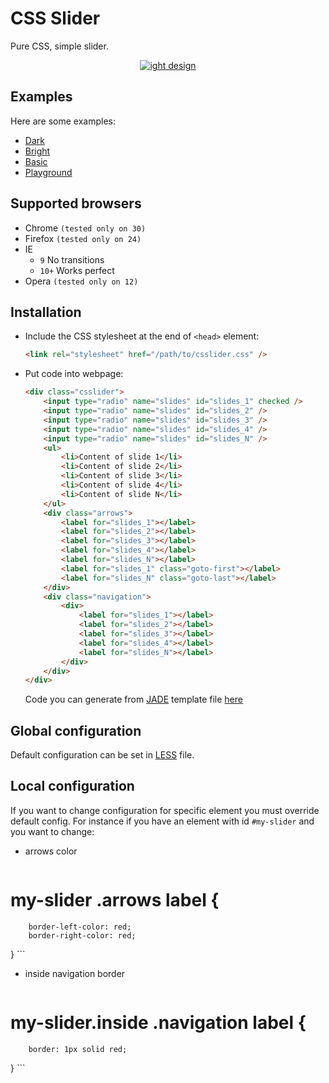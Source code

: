 CSS Slider
==========

Pure CSS, simple slider.
<p align="center">
    <a href="http://rawgithub.com/drygiel/csslider/master/examples/light.html" target="_blank">
        <img src="http://i.imgur.com/oRjssZe.jpg" alt="ight design" />
    <a/>
</p>

## Examples

Here are some examples:

- [Dark](http://rawgithub.com/drygiel/csslider/master/examples/dark.html)
- [Bright](http://rawgithub.com/drygiel/csslider/master/examples/light.html)
- [Basic](http://rawgithub.com/drygiel/csslider/master/examples/basic.html)
- [Playground](http://codepen.io/drygiel/pen/rtpnE)


## Supported browsers

- Chrome `(tested only on 30)`
- Firefox `(tested only on 24)`
- IE
	- `9`   No transitions
	- `10+` Works perfect
- Opera `(tested only on 12)`


## Installation

- Include the CSS stylesheet at the end of `<head>` element:

	```html
	<link rel="stylesheet" href="/path/to/csslider.css" />
	```            
- Put code into webpage:
	
	```html
	<div class="csslider">
	    <input type="radio" name="slides" id="slides_1" checked />
	    <input type="radio" name="slides" id="slides_2" />
	    <input type="radio" name="slides" id="slides_3" />
	    <input type="radio" name="slides" id="slides_4" />
	    <input type="radio" name="slides" id="slides_N" />
	    <ul>
	        <li>Content of slide 1</li>
	        <li>Content of slide 2</li>
	        <li>Content of slide 3</li>
	        <li>Content of slide 4</li>
	        <li>Content of slide N</li>
	    </ul>
	    <div class="arrows">
	        <label for="slides_1"></label>
	        <label for="slides_2"></label>
	        <label for="slides_3"></label>
	        <label for="slides_4"></label>
	        <label for="slides_N"></label>
	        <label for="slides_1" class="goto-first"></label>
	        <label for="slides_N" class="goto-last"></label>
	    </div>
	    <div class="navigation">
		    <div>
	        	<label for="slides_1"></label>
	        	<label for="slides_2"></label>
	        	<label for="slides_3"></label>
	        	<label for="slides_4"></label>
	        	<label for="slides_N"></label>
		    </div>
	    </div>
	</div>
	```
	Code you can generate from [JADE](https://github.com/drygiel/csslider/blob/master/build/template.jade) template file [here](http://codepen.io/drygiel/pen/rtpnE)

## Global configuration
Default configuration can be set in [LESS](https://github.com/drygiel/csslider/blob/master/build/csslider.less) file.

## Local configuration
If you want to change configuration for specific element you must override default config. 
For instance if you have an element with id `#my-slider` and you want to change:
- arrows color

	```css
# my-slider .arrows label {
		border-left-color: red;
		border-right-color: red;
}
	```
- inside navigation border

	```css
# my-slider.inside .navigation label {
		border: 1px solid red;
}
	```


